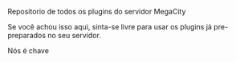 Repositorio de todos os plugins do servidor MegaCity

Se você achou isso aqui, sinta-se livre para usar os plugins já pre-preparados no seu servidor.



Nós é chave